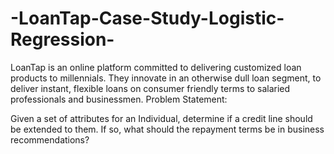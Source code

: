 # -LoanTap-Case-Study-Logistic-Regression-
LoanTap is an online platform committed to delivering customized loan products to millennials. They innovate in an otherwise dull loan segment, to deliver instant, flexible loans on consumer friendly terms to salaried professionals and businessmen. 
Problem Statement:

Given a set of attributes for an Individual, determine if a credit line should be extended to them. If so, what should the repayment terms be in business recommendations?
